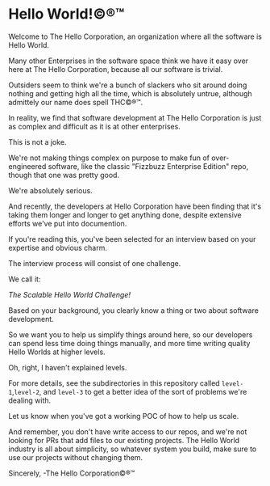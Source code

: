 # Hello World!©®™

Welcome to The Hello Corporation, an organization
where all the software is Hello World.

Many other Enterprises in the software space think
we have it easy over here at The Hello Corporation,
because all our software is trivial.

Outsiders seem to think we're a bunch of slackers who
sit around doing nothing and getting high all the time,
which is absolutely untrue, although admittely our
name does spell THC©®™.

In reality, we find that software development at
The Hello Corporation is just as complex and difficult
as it is at other enterprises.

This is not a joke.

We're not making things complex on purpose to make
fun of over-engineered software, like the classic
"Fizzbuzz Enterprise Edition" repo, though that one
was pretty good.

We're absolutely serious.

And recently, the developers at Hello Corporation
have been finding that it's taking them longer and
longer to get anything done, despite extensive efforts
we've put into documention.

If you're reading this, you've been selected for an
interview based on your expertise and obvious charm.

The interview process will consist of one challenge.

We call it:

_The Scalable Hello World Challenge!_

Based on your background, you clearly know a thing or
two about software development.

So we want you to help us simplify things around here,
so our developers can spend less time doing things
manually, and more time writing quality Hello Worlds
at higher levels.

Oh, right, I haven't explained levels.

For more details, see the subdirectories in this
repository called `level-1`,`level-2`, and `level-3`
to get a better idea of the sort of problems we're
dealing with.

Let us know when you've got a working POC of how to
help us scale.

And remember, you don't have write access to our repos,
and we're not looking for PRs that add files to our
existing projects. The Hello World industry is all
about simplicity, so whatever system you build, make
sure to use our projects without changing them.

Sincerely,
-The Hello Corporation©®™
